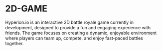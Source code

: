 # 2D-GAME
Hyperion.io is an interactive 2D battle royale game currently in development, designed to provide a fun and engaging experience with friends. The game focuses on creating a dynamic, enjoyable environment where players can team up, compete, and enjoy fast-paced battles together.
